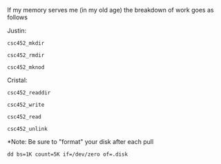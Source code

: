 If my memory serves me (in my old age) the breakdown
of work goes as follows

Justin:

    csc452_mkdir

    csc452_rmdir

    csc452_mknod


Cristal:

    csc452_readdir 
    
    csc452_write
    
    csc452_read

    csc452_unlink

*Note: Be sure to "format" your disk after each pull
    
    dd bs=1K count=5K if=/dev/zero of=.disk
